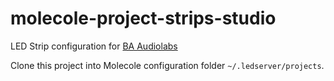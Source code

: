 # molecole-project-strips-studio
LED Strip configuration for [BA Audiolabs](https://ba-audiolabs.com/)

Clone this project into Molecole configuration folder `~/.ledserver/projects`.
